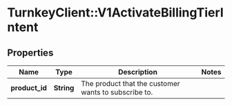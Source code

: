 # TurnkeyClient::V1ActivateBillingTierIntent

## Properties
Name | Type | Description | Notes
------------ | ------------- | ------------- | -------------
**product_id** | **String** | The product that the customer wants to subscribe to. | 

